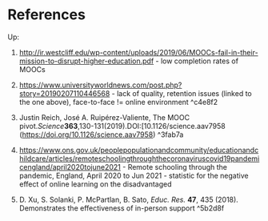 # References

Up:

1. http://ir.westcliff.edu/wp-content/uploads/2019/06/MOOCs-fail-in-their-mission-to-disrupt-higher-education.pdf - low completion rates of MOOCs

   
2. https://www.universityworldnews.com/post.php?story=20190207110446568 - lack of  quality, retention issues (linked to the one above), face-to-face != online environment
 ^c4e8f2

3. Justin Reich, José A. Ruipérez-Valiente,
    The MOOC pivot._Science_**363**,130-131(2019).DOI:[10.1126/science.aav7958
    (https://doi.org/10.1126/science.aav7958)
 ^3fab7a

4. https://www.ons.gov.uk/peoplepopulationandcommunity/educationandchildcare/articles/remoteschoolingthroughthecoronaviruscovid19pandemicengland/april2020tojune2021 - Remote schooling through the pandemic, England,
	April 2020 to Jun 2021 - statistic for the negative effect of online learning on the
	disadvantaged


5. D. Xu, S. Solanki, P. McPartlan, B. Sato, _Educ. Res._ **47**, 435 (2018).
		Demonstrates the effectiveness of in-person support ^5b2d8f

